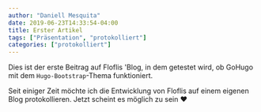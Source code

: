 ```yaml
---
author: "Daniell Mesquita"
date: 2019-06-23T14:33:54-04:00
title: Erster Artikel
tags: ["Präsentation", "protokolliert"]
categories: ["protokolliert"]
---
```


Dies ist der erste Beitrag auf Floflis 'Blog, in dem getestet wird, ob GoHugo mit dem `Hugo-Bootstrap`-Thema funktioniert.

Seit einiger Zeit möchte ich die Entwicklung von Floflis auf einem eigenen Blog protokollieren. Jetzt scheint es möglich zu sein ❤
